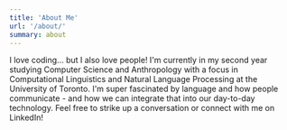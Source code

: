 ```yaml
---
title: 'About Me'
url: '/about/'
summary: about
---
```


I love coding... but I also love people! I'm currently in my second year studying Computer Science and Anthropology with a focus in Computational Linguistics and Natural Language Processing at the University of Toronto. I'm super fascinated by language and how people communicate - and how we can integrate that into our day-to-day technology. Feel free to strike up a conversation or connect with me on LinkedIn!


